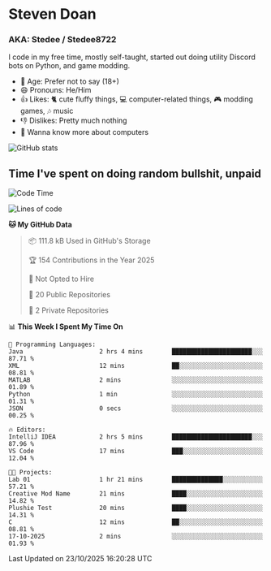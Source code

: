 # Steven Doan
### AKA: Stedee / Stedee8722
I code in my free time, mostly self-taught, started out doing utility Discord bots on Python, and game modding.

- 🤔 Age: Prefer not to say (18+)
- 😄 Pronouns: He/Him
- 👍 Likes: 🐈 cute fluffy things, 💻 computer-related things, 🎮 modding games, 🎶 music
- 👎 Dislikes: Pretty much nothing
- 🥹 Wanna know more about computers

![GitHub stats](https://github-readme-stats-iota-mocha-40.vercel.app/api?username=Stedee8722&show=prs_merged,prs_merged_percentage&show_icons=true&theme=transparent)

## Time I've spent on doing random bullshit, unpaid
<!--START_SECTION:Time I've spent on doing random bullshit, unpaid-->
![Code Time](http://img.shields.io/badge/Code%20Time-364%20hrs%2031%20mins-blue)

![Lines of code](https://img.shields.io/badge/From%20Hello%20World%20I%27ve%20Written-91.7%20thousand%20lines%20of%20code-blue)

**🐱 My GitHub Data** 

> 📦 111.8 kB Used in GitHub's Storage 
 > 
> 🏆 154 Contributions in the Year 2025
 > 
> 🚫 Not Opted to Hire
 > 
> 📜 20 Public Repositories 
 > 
> 🔑 2 Private Repositories 
 > 
📊 **This Week I Spent My Time On** 

```text
💬 Programming Languages: 
Java                     2 hrs 4 mins        ██████████████████████░░░   87.71 % 
XML                      12 mins             ██░░░░░░░░░░░░░░░░░░░░░░░   08.81 % 
MATLAB                   2 mins              ░░░░░░░░░░░░░░░░░░░░░░░░░   01.89 % 
Python                   1 min               ░░░░░░░░░░░░░░░░░░░░░░░░░   01.31 % 
JSON                     0 secs              ░░░░░░░░░░░░░░░░░░░░░░░░░   00.25 % 

🔥 Editors: 
IntelliJ IDEA            2 hrs 5 mins        ██████████████████████░░░   87.96 % 
VS Code                  17 mins             ███░░░░░░░░░░░░░░░░░░░░░░   12.04 % 

🐱‍💻 Projects: 
Lab 01                   1 hr 21 mins        ██████████████░░░░░░░░░░░   57.21 % 
Creative Mod Name        21 mins             ████░░░░░░░░░░░░░░░░░░░░░   14.82 % 
Plushie Test             20 mins             ████░░░░░░░░░░░░░░░░░░░░░   14.31 % 
C                        12 mins             ██░░░░░░░░░░░░░░░░░░░░░░░   08.81 % 
17-10-2025               2 mins              ░░░░░░░░░░░░░░░░░░░░░░░░░   01.93 % 
```


 Last Updated on 23/10/2025 16:20:28 UTC
<!--END_SECTION:Time I've spent on doing random bullshit, unpaid-->
